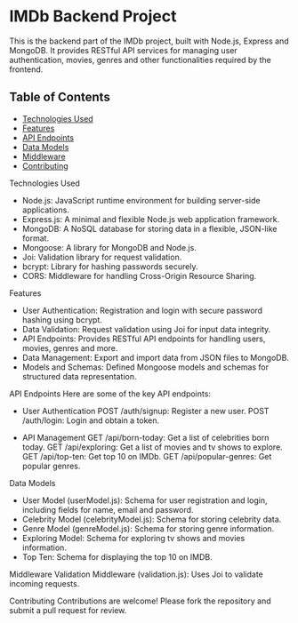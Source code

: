 # IMDb Backend Project

This is the backend part of the IMDb project, built with Node.js, Express and MongoDB. It provides RESTful API services for managing user authentication, movies, genres and other functionalities required by the frontend.

## Table of Contents

- [Technologies Used](#technologies-used)
- [Features](#features)
- [API Endpoints](#api-endpoints)
- [Data Models](#data-models)
- [Middleware](#middleware)
- [Contributing](#contributing)

Technologies Used
- Node.js: JavaScript runtime environment for building server-side applications.
- Express.js: A minimal and flexible Node.js web application framework.
- MongoDB: A NoSQL database for storing data in a flexible, JSON-like format.
- Mongoose: A library for MongoDB and Node.js.
- Joi: Validation library for request validation.
- bcrypt: Library for hashing passwords securely.
- CORS: Middleware for handling Cross-Origin Resource Sharing.

Features
- User Authentication: Registration and login with secure password hashing using bcrypt.
- Data Validation: Request validation using Joi for input data integrity.
- API Endpoints: Provides RESTful API endpoints for handling users, movies, genres and more.
- Data Management: Export and import data from JSON files to MongoDB.
- Models and Schemas: Defined Mongoose models and schemas for structured data representation.

API Endpoints
Here are some of the key API endpoints:

- User Authentication
POST /auth/signup: Register a new user.
POST /auth/login: Login and obtain a token.

- API Management
GET /api/born-today: Get a list of celebrities born today.
GET /api/exploring: Get a list of movies and tv shows to explore.
GET /api/top-ten: Get top 10 on IMDb.
GET /api/popular-genres: Get popular genres.

Data Models
- User Model (userModel.js): Schema for user registration and login, including fields for name, email and password.
- Celebrity Model (celebrityModel.js): Schema for storing celebrity data.
- Genre Model (genreModel.js): Schema for storing genre information.
- Exploring Model: Schema for exploring tv shows and movies information.
- Top Ten: Schema for displaying the top 10 on IMDB.

Middleware
Validation Middleware (validation.js): Uses Joi to validate incoming requests.

Contributing
Contributions are welcome! Please fork the repository and submit a pull request for review.
  
